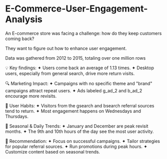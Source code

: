 # E-Commerce-User-Engagement-Analysis

An E-commerce store was facing a challenge: how do they keep customers coming back? 

They want to figure out how to enhance user engagement.

Data was gathered from 2012 to 2015, totaling over one million rows

💡 Key findings:
✦ Users come back an average of 1.13 times.
✦ Desktop users, especially from general search, drive more return visits.

🔍 Marketing Impact:
✦ Campaigns with no specific theme and "brand" campaigns attract repeat users.
✦ Ads labeled g_ad_2 and b_ad_2 encourage more revisits.

🔄 User Habits:
✦ Visitors from the gsearch and bsearch referral sources tend to return.
✦ Most engagement happens on Wednesdays and Thursdays.

📅 Seasonal & Daily Trends:
✦ January and December are peak revisit months.
✦ The 9th and 10th hours of the day see the most user activity.

🚀 Recommendation:
✦ Focus on successful campaigns.
✦ Tailor strategies for popular referral sources.
✦ Run promotions during peak hours.
✦ Customize content based on seasonal trends.
